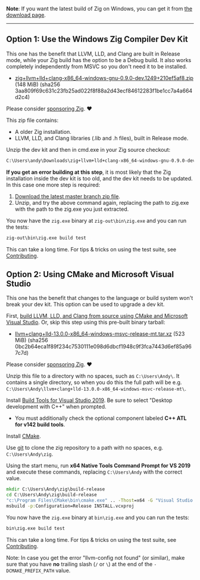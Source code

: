 **Note**: If you want the latest build of Zig on Windows, you can get it from [the download page](https://ziglang.org/download/).

***

## Option 1: Use the Windows Zig Compiler Dev Kit

This one has the benefit that LLVM, LLD, and Clang are built in Release mode, while your Zig build has the option to be a Debug build. It also works completely independently from MSVC so you don't need it to be installed.

* [zig+llvm+lld+clang-x86_64-windows-gnu-0.9.0-dev.1249+210ef5af8.zip](https://ziglang.org/deps/zig+llvm+lld+clang-x86_64-windows-gnu-0.9.0-dev.1249+210ef5af8.zip) (148 MiB) (sha256 3aa809f69c631c23fb25ad022f8f88a2d43ecf84612283f1be1cc7a4a664d2c4)

Please consider [sponsoring Zig](https://github.com/sponsors/ziglang). ❤️ 

This zip file contains:

 * A older Zig installation.
 * LLVM, LLD, and Clang libraries (.lib and .h files), built in Release mode.

Unzip the dev kit and then in cmd.exe in your Zig source checkout:

```bat
C:\Users\andy\Downloads\zig+llvm+lld+clang-x86_64-windows-gnu-0.9.0-dev.1249+210ef5af8\bin\zig.exe build -Dstage1 --search-prefix C:\Users\andy\Downloads\zig+llvm+lld+clang-x86_64-windows-gnu-0.9.0-dev.1249+210ef5af8 --zig-lib-dir C:\zig\lib
```

**If you get an error building at this step**, it is most likely that the Zig installation inside the dev kit is too old, and the dev kit needs to be updated. In this case one more step is required:

 1. [Download the latest master branch zip file](https://ziglang.org/download/#release-master).
 2. Unzip, and try the above command again, replacing the path to zig.exe with the path to the zig.exe you just extracted.

You now have the `zig.exe` binary at `zig-out\bin\zig.exe` and you can run the tests:

```bat
zig-out\bin\zig.exe build test
```

This can take a long time. For tips & tricks on using the test suite, see [Contributing](https://github.com/ziglang/zig/blob/master/CONTRIBUTING.md#editing-source-code).

## Option 2: Using CMake and Microsoft Visual Studio

This one has the benefit that changes to the language or build system won't break your dev kit. This option can be used to upgrade a dev kit.

First, [build LLVM, LLD, and Clang from source using CMake and Microsoft Visual Studio](https://github.com/ziglang/zig/wiki/How-to-build-LLVM,-libclang,-and-liblld-from-source#windows). Or, skip this step using this pre-built binary tarball:

* [llvm+clang+lld-13.0.0-x86_64-windows-msvc-release-mt.tar.xz](https://ziglang.org/deps/llvm%2bclang%2blld-13.0.0-x86_64-windows-msvc-release-mt.tar.xz) (523 MiB) (sha256 0bc2b64eca1f89f234c7530111e098d6dbcf1948c9f3fca7443d6ef85a967c7d)

Please consider [sponsoring Zig](https://github.com/sponsors/ziglang). ❤️ 

Unzip this file to a directory with no spaces, such as `C:\Users\Andy\`. It contains a single directory, so when you do this the full path will be e.g. `C:\Users\Andy\llvm+clang+lld-13.0.0-x86_64-windows-msvc-release-mt\`.

Install [Build Tools for Visual Studio 2019](https://visualstudio.microsoft.com/downloads/#build-tools-for-visual-studio-2019). Be sure to select "Desktop development with C++" when prompted.
 * You must additionally check the optional component labeled **C++ ATL for v142 build tools**.

Install [CMake](http://cmake.org).

Use [git](https://git-scm.com/) to clone the zig repository to a path with no spaces, e.g. `C:\Users\Andy\zig`.

Using the start menu, run **x64 Native Tools Command Prompt for VS 2019** and execute these commands, replacing `C:\Users\Andy` with the correct value.

```bat
mkdir C:\Users\Andy\zig\build-release
cd C:\Users\Andy\zig\build-release
"c:\Program Files\CMake\bin\cmake.exe" .. -Thost=x64 -G "Visual Studio 16 2019" -A x64 -DCMAKE_PREFIX_PATH=C:\Users\Andy\llvm+clang+lld-13.0.0-x86_64-windows-msvc-release-mt -DCMAKE_BUILD_TYPE=Release
msbuild -p:Configuration=Release INSTALL.vcxproj
```

You now have the `zig.exe` binary at `bin\zig.exe` and you can run the tests:

```bat
bin\zig.exe build test
```

This can take a long time. For tips & tricks on using the test suite, see [Contributing](https://github.com/ziglang/zig/blob/master/CONTRIBUTING.md#editing-source-code).

Note: In case you get the error "llvm-config not found" (or similar), make sure that you have **no** trailing slash (`/` or `\`) at the end of the `-DCMAKE_PREFIX_PATH` value. 
